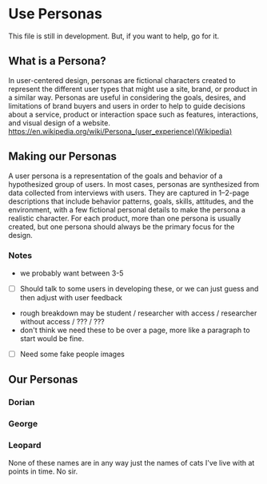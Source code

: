 # Use Personas

This file is still in development. But, if you want to help, go for it. 

## What is a Persona? 

In user-centered design, personas are fictional characters created to represent the different user types that might use a site, brand, or product in a similar way. Personas are useful in considering the goals, desires, and limitations of brand buyers and users in order to help to guide decisions about a service, product or interaction space such as features, interactions, and visual design of a website. https://en.wikipedia.org/wiki/Persona_(user_experience)(Wikipedia)

## Making our Personas 

A user persona is a representation of the goals and behavior of a hypothesized group of users. In most cases, personas are synthesized from data collected from interviews with users. They are captured in 1–2-page descriptions that include behavior patterns, goals, skills, attitudes, and the environment, with a few fictional personal details to make the persona a realistic character. For each product, more than one persona is usually created, but one persona should always be the primary focus for the design.

### Notes

* we probably want between 3-5
- [ ] Should talk to some users in developing these, or we can just guess and then adjust with user feedback
* rough breakdown may be student / researcher with access / researcher without access / ??? / ??? 
* don't think we need these to be over a page, more like a paragraph to start would be fine. 
- [ ] Need some fake people images

## Our Personas 

### Dorian

### George 

### Leopard

None of these names are in any way just the names of cats I've live with at points in time. No sir. 
